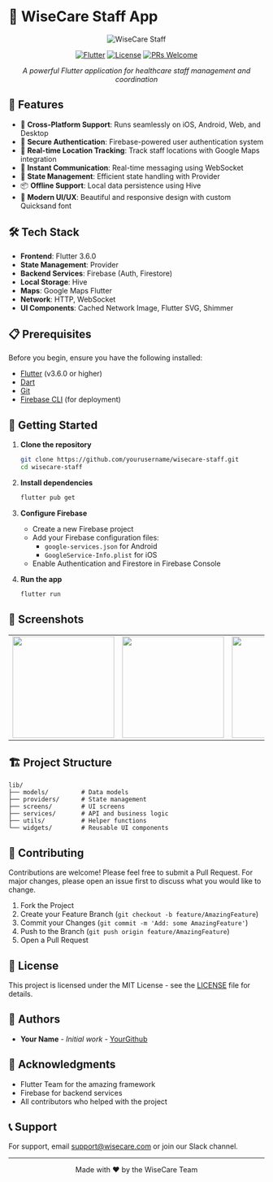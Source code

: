 # 🌟 WiseCare Staff App

<div align="center">

![WiseCare Staff](assets/images/logo.png)

[![Flutter](https://img.shields.io/badge/Flutter-3.6.0-blue.svg)](https://flutter.dev)
[![License](https://img.shields.io/badge/license-MIT-green.svg)](LICENSE)
[![PRs Welcome](https://img.shields.io/badge/PRs-welcome-brightgreen.svg)](CONTRIBUTING.md)

*A powerful Flutter application for healthcare staff management and coordination*

</div>

## 🚀 Features

- 📱 **Cross-Platform Support**: Runs seamlessly on iOS, Android, Web, and Desktop
- 🔐 **Secure Authentication**: Firebase-powered user authentication system
- 📍 **Real-time Location Tracking**: Track staff locations with Google Maps integration
- 💬 **Instant Communication**: Real-time messaging using WebSocket
- 🔄 **State Management**: Efficient state handling with Provider
- 📦 **Offline Support**: Local data persistence using Hive
- 🎨 **Modern UI/UX**: Beautiful and responsive design with custom Quicksand font

## 🛠️ Tech Stack

- **Frontend**: Flutter 3.6.0
- **State Management**: Provider
- **Backend Services**: Firebase (Auth, Firestore)
- **Local Storage**: Hive
- **Maps**: Google Maps Flutter
- **Network**: HTTP, WebSocket
- **UI Components**: Cached Network Image, Flutter SVG, Shimmer

## 📋 Prerequisites

Before you begin, ensure you have the following installed:
- [Flutter](https://flutter.dev/docs/get-started/install) (v3.6.0 or higher)
- [Dart](https://dart.dev/get-dart)
- [Git](https://git-scm.com/)
- [Firebase CLI](https://firebase.google.com/docs/cli) (for deployment)

## 🚀 Getting Started

1. **Clone the repository**
   ```bash
   git clone https://github.com/yourusername/wisecare-staff.git
   cd wisecare-staff
   ```

2. **Install dependencies**
   ```bash
   flutter pub get
   ```

3. **Configure Firebase**
   - Create a new Firebase project
   - Add your Firebase configuration files:
     - `google-services.json` for Android
     - `GoogleService-Info.plist` for iOS
   - Enable Authentication and Firestore in Firebase Console

4. **Run the app**
   ```bash
   flutter run
   ```

## 📱 Screenshots

<div align="center">
<table>
  <tr>
    <td><img src="assets/screenshots/login.png" width="200"/></td>
    <td><img src="assets/screenshots/dashboard.png" width="200"/></td>
    <td><img src="assets/screenshots/map.png" width="200"/></td>
  </tr>
</table>
</div>

## 🏗️ Project Structure

```
lib/
├── models/         # Data models
├── providers/      # State management
├── screens/        # UI screens
├── services/       # API and business logic
├── utils/          # Helper functions
└── widgets/        # Reusable UI components
```

## 🤝 Contributing

Contributions are welcome! Please feel free to submit a Pull Request. For major changes, please open an issue first to discuss what you would like to change.

1. Fork the Project
2. Create your Feature Branch (`git checkout -b feature/AmazingFeature`)
3. Commit your Changes (`git commit -m 'Add: some AmazingFeature'`)
4. Push to the Branch (`git push origin feature/AmazingFeature`)
5. Open a Pull Request

## 📄 License

This project is licensed under the MIT License - see the [LICENSE](LICENSE) file for details.

## 👥 Authors

- **Your Name** - *Initial work* - [YourGithub](https://github.com/yourusername)

## 🙏 Acknowledgments

- Flutter Team for the amazing framework
- Firebase for backend services
- All contributors who helped with the project

## 📞 Support

For support, email support@wisecare.com or join our Slack channel.

---

<div align="center">
Made with ❤️ by the WiseCare Team
</div>
